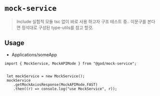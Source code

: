 
# `mock-service`

> Include 실험적 모듈 tsc 없이 바로 사용 하고자 구조 테스트 중.. 
  이문구를 본다면 정석대로 구성된 type-utils를 참고 할것.

## Usage
- Applications/someApp
```
import { MockService, MockAPIMode } from "@god/mock-service";


 let mockService = new MockService();
 mockService
    .getMockAxiosResponse(MockAPIMode.FAST)
    .then((r) => console.log("use MockService", r));

```
